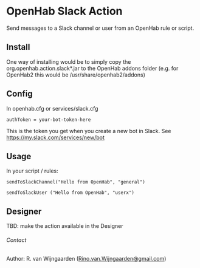 # OpenHab Slack Action
Send messages to a Slack channel or user from an OpenHab rule or script.

## Install
One way of installing would be to simply copy the org.openhab.action.slack*.jar to the OpenHab addons folder
(e.g. for OpenHab2 this would be /usr/share/openhab2/addons)

## Config
In openhab.cfg or services/slack.cfg 

    authToken = your-bot-token-here

This is the token you get when you create a new bot in Slack. 
See https://my.slack.com/services/new/bot

## Usage
In your script / rules:
    
    sendToSlackChannel("Hello from OpenHab", "general")
    
    sendToSlackUser ("Hello from OpenHab", "userx")

## Designer
TBD: make the action available in the Designer


###### Contact
Author: R. van Wijngaarden (Rino.van.Wijngaarden@gmail.com)
